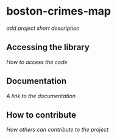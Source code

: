# boston-crimes-map

*add project short description*

## Accessing the library

*How to access the code*

## Documentation

*A link to the documentation*

## How to contribute

*How others can contribute to the project*